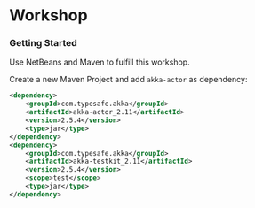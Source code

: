 # Workshop

### Getting Started
Use NetBeans and Maven to fulfill this workshop.


Create a new Maven Project and add `akka-actor` as dependency:
```xml
<dependency>
    <groupId>com.typesafe.akka</groupId>
    <artifactId>akka-actor_2.11</artifactId>
    <version>2.5.4</version>
    <type>jar</type>
</dependency>
<dependency>
    <groupId>com.typesafe.akka</groupId>
    <artifactId>akka-testkit_2.11</artifactId>
    <version>2.5.4</version>
    <scope>test</scope>
    <type>jar</type>
</dependency>
```
